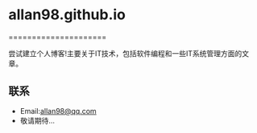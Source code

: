 # allan98.github.io
=====================

尝试建立个人博客!主要关于IT技术，包括软件编程和一些IT系统管理方面的文章。

## 联系
+ Email:allan98@qq.com
+ 敬请期待...
